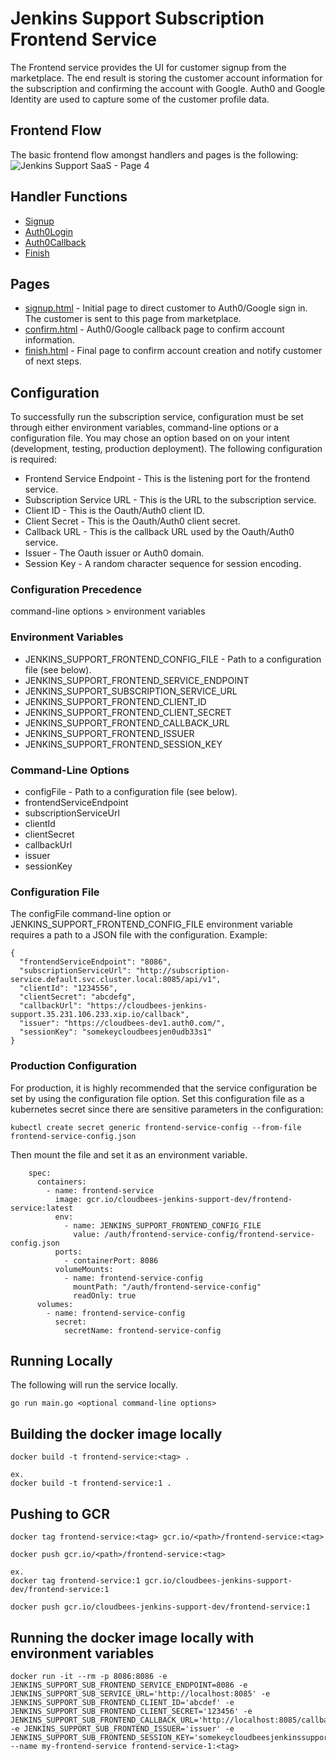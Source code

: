 # Jenkins Support Subscription Frontend Service
The Frontend service provides the UI for customer signup from the marketplace. The end result is storing the customer account information for the subscription and confirming the account with Google. Auth0 and Google Identity are used to capture some of the customer profile data.

## Frontend Flow
The basic frontend flow amongst handlers and pages is the following:
![Jenkins Support SaaS - Page 4](https://user-images.githubusercontent.com/6440106/64573203-54b36280-d31f-11e9-84cb-9e0ca4e5fc67.png)

## Handler Functions
* [Signup](https://github.com/cloudbees/jenkins-support-saas/blob/master/subscription-frontend/web/handlers.go#L63)
* [Auth0Login](https://github.com/cloudbees/jenkins-support-saas/blob/master/subscription-frontend/web/handlers.go#L162)
* [Auth0Callback](https://github.com/cloudbees/jenkins-support-saas/blob/master/subscription-frontend/web/handlers.go#L194)
* [Finish](https://github.com/cloudbees/jenkins-support-saas/blob/master/subscription-frontend/web/handlers.go#L254)

## Pages
* [signup.html](https://github.com/cloudbees/jenkins-support-saas/tree/master/subscription-frontend/templates/signup.html) - Initial page to direct customer to Auth0/Google sign in. The customer is sent to this page from marketplace.
* [confirm.html](https://github.com/cloudbees/jenkins-support-saas/tree/master/subscription-frontend/templates/confirm.html) - Auth0/Google callback page to confirm account information.
* [finish.html](https://github.com/cloudbees/jenkins-support-saas/tree/master/subscription-frontend/templates/finish.html) - Final page to confirm account creation and notify customer of next steps.

## Configuration
To successfully run the subscription service, configuration must be set through either environment variables, command-line options or a configuration file. You may chose an option based on on your intent (development, testing, production deployment). The following configuration is required:

* Frontend Service Endpoint - This is the listening port for the frontend service.
* Subscription Service URL - This is the URL to the subscription service.
* Client ID - This is the Oauth/Auth0 client ID.
* Client Secret - This is the Oauth/Auth0 client secret.
* Callback URL - This is the callback URL used by the Oauth/Auth0 service.
* Issuer - The Oauth issuer or Auth0 domain.
* Session Key - A random character sequence for session encoding.

### Configuration Precedence
command-line options > environment variables

### Environment Variables
* JENKINS_SUPPORT_FRONTEND_CONFIG_FILE - Path to a configuration file (see below).
* JENKINS_SUPPORT_FRONTEND_SERVICE_ENDPOINT 
* JENKINS_SUPPORT_SUBSCRIPTION_SERVICE_URL 
* JENKINS_SUPPORT_FRONTEND_CLIENT_ID 
* JENKINS_SUPPORT_FRONTEND_CLIENT_SECRET 
* JENKINS_SUPPORT_FRONTEND_CALLBACK_URL
* JENKINS_SUPPORT_FRONTEND_ISSUER
* JENKINS_SUPPORT_FRONTEND_SESSION_KEY

### Command-Line Options
* configFile - Path to a configuration file (see below).
* frontendServiceEndpoint 
* subscriptionServiceUrl 
* clientId 
* clientSecret 
* callbackUrl 
* issuer 
* sessionKey 

### Configuration File
The configFile command-line option or JENKINS_SUPPORT_FRONTEND_CONFIG_FILE environment variable requires a path to a JSON file with the configuration. Example:
```
{
  "frontendServiceEndpoint": "8086",
  "subscriptionServiceUrl": "http://subscription-service.default.svc.cluster.local:8085/api/v1",
  "clientId": "1234556",
  "clientSecret": "abcdefg",
  "callbackUrl": "https://cloudbees-jenkins-support.35.231.106.233.xip.io/callback",
  "issuer": "https://cloudbees-dev1.auth0.com/",
  "sessionKey": "somekeycloudbeesjen0udb33s1"
}
```

### Production Configuration
For production, it is highly recommended that the service configuration be set by using the configuration file option. Set this configuration file as a kubernetes secret since there are sensitive parameters in the configuration:

```
kubectl create secret generic frontend-service-config --from-file frontend-service-config.json
```

Then mount the file and set it as an environment variable.

```
    spec:
      containers:
        - name: frontend-service
          image: gcr.io/cloudbees-jenkins-support-dev/frontend-service:latest
          env:
            - name: JENKINS_SUPPORT_FRONTEND_CONFIG_FILE
              value: /auth/frontend-service-config/frontend-service-config.json
          ports:
            - containerPort: 8086
          volumeMounts:
            - name: frontend-service-config
              mountPath: "/auth/frontend-service-config"
              readOnly: true
      volumes:
        - name: frontend-service-config
          secret:
            secretName: frontend-service-config
```

## Running Locally
The following will run the service locally.
```
go run main.go <optional command-line options>
```

## Building the docker image locally
```
docker build -t frontend-service:<tag> .

ex. 
docker build -t frontend-service:1 .
```

## Pushing to GCR
```
docker tag frontend-service:<tag> gcr.io/<path>/frontend-service:<tag>

docker push gcr.io/<path>/frontend-service:<tag>

ex.
docker tag frontend-service:1 gcr.io/cloudbees-jenkins-support-dev/frontend-service:1

docker push gcr.io/cloudbees-jenkins-support-dev/frontend-service:1
```

## Running the docker image locally with environment variables
```
docker run -it --rm -p 8086:8086 -e JENKINS_SUPPORT_SUB_FRONTEND_SERVICE_ENDPOINT=8086 -e JENKINS_SUPPORT_SUB_SERVICE_URL='http://localhost:8085' -e JENKINS_SUPPORT_SUB_FRONTEND_CLIENT_ID='abcdef' -e JENKINS_SUPPORT_SUB_FRONTEND_CLIENT_SECRET='123456' -e JENKINS_SUPPORT_SUB_FRONTEND_CALLBACK_URL='http://localhost:8085/callback' -e JENKINS_SUPPORT_SUB_FRONTEND_ISSUER='issuer' -e JENKINS_SUPPORT_SUB_FRONTEND_SESSION_KEY='somekeycloudbeesjenkinssupportsessionkey1cl0udb33s1' --name my-frontend-service frontend-service-1:<tag>

```
